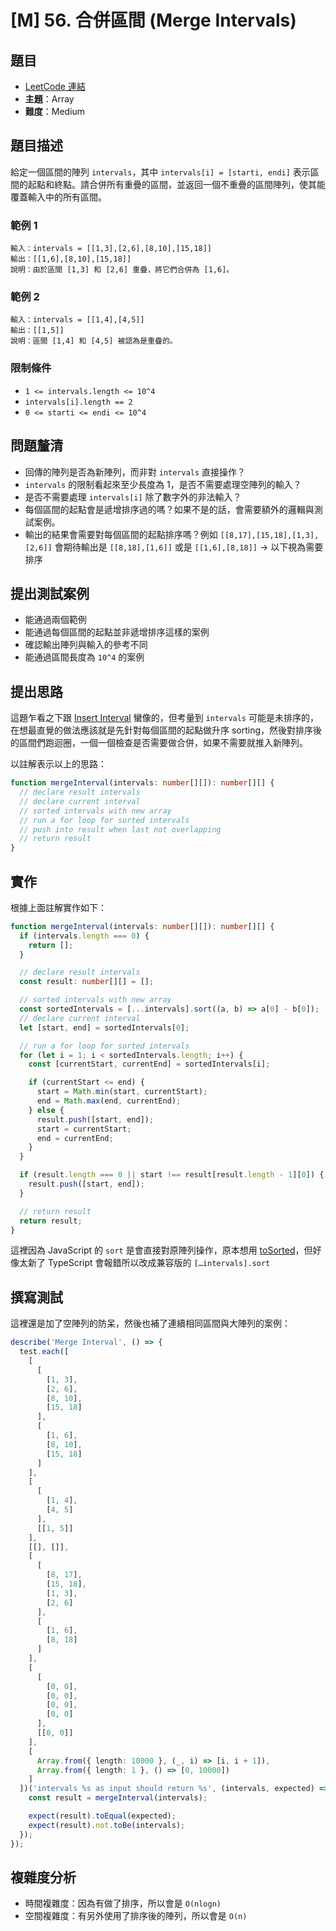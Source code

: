# [M] 56. 合併區間 (Merge Intervals)

## 題目

- [LeetCode 連結](https://leetcode.com/problems/merge-intervals)
- **主題**：Array
- **難度**：Medium

## 題目描述

給定一個區間的陣列 `intervals`，其中 `intervals[i] = [starti, endi]` 表示區間的起點和終點。請合併所有重疊的區間，並返回一個不重疊的區間陣列，使其能覆蓋輸入中的所有區間。

### 範例 1

```
輸入：intervals = [[1,3],[2,6],[8,10],[15,18]]
輸出：[[1,6],[8,10],[15,18]]
說明：由於區間 [1,3] 和 [2,6] 重疊，將它們合併為 [1,6]。
```

### 範例 2

```
輸入：intervals = [[1,4],[4,5]]
輸出：[[1,5]]
說明：區間 [1,4] 和 [4,5] 被認為是重疊的。
```

### 限制條件

- `1 <= intervals.length <= 10^4`
- `intervals[i].length == 2`
- `0 <= starti <= endi <= 10^4`

## 問題釐清

- 回傳的陣列是否為新陣列，而非對 `intervals` 直接操作？
- `intervals` 的限制看起來至少長度為 1，是否不需要處理空陣列的輸入？
- 是否不需要處理 `intervals[i]` 除了數字外的非法輸入？
- 每個區間的起點會是遞增排序過的嗎？如果不是的話，會需要額外的邏輯與測試案例。
- 輸出的結果會需要對每個區間的起點排序嗎？例如 `[[8,17],[15,18],[1,3],[2,6]]` 會期待輸出是 `[[8,18],[1,6]]` 或是 `[[1,6],[8,18]]` → 以下視為需要排序

## **提出測試案例**

- 能通過兩個範例
- 能通過每個區間的起點並非遞增排序這樣的案例
- 確認輸出陣列與輸入的參考不同
- 能通過區間長度為 `10^4` 的案例

## 提出思路

這題乍看之下跟 [Insert Interval](https://www.codefarmer.tw/topic/leetcode/57-insert-interval) 蠻像的，但考量到 `intervals` 可能是未排序的，在想最直覺的做法應該就是先針對每個區間的起點做升序 sorting，然後對排序後的區間們跑迴圈，一個一個檢查是否需要做合併，如果不需要就推入新陣列。

以註解表示以上的思路：

```ts
function mergeInterval(intervals: number[][]): number[][] {
  // declare result intervals
  // declare current interval
  // sorted intervals with new array
  // run a for loop for sorted intervals
  // push into result when last not overlapping
  // return result
}
```

## 實作

根據上面註解實作如下：

```ts
function mergeInterval(intervals: number[][]): number[][] {
  if (intervals.length === 0) {
    return [];
  }

  // declare result intervals
  const result: number[][] = [];

  // sorted intervals with new array
  const sortedIntervals = [...intervals].sort((a, b) => a[0] - b[0]);
  // declare current interval
  let [start, end] = sortedIntervals[0];

  // run a for loop for sorted intervals
  for (let i = 1; i < sortedIntervals.length; i++) {
    const [currentStart, currentEnd] = sortedIntervals[i];

    if (currentStart <= end) {
      start = Math.min(start, currentStart);
      end = Math.max(end, currentEnd);
    } else {
      result.push([start, end]);
      start = currentStart;
      end = currentEnd;
    }
  }

  if (result.length === 0 || start !== result[result.length - 1][0]) {
    result.push([start, end]);
  }

  // return result
  return result;
}
```

這裡因為 JavaScript 的 `sort` 是會直接對原陣列操作，原本想用 [toSorted](https://developer.mozilla.org/en-US/docs/Web/JavaScript/Reference/Global_Objects/Array/toSorted)，但好像太新了 TypeScript 會報錯所以改成兼容版的 `[…intervals].sort`

## 撰寫測試

這裡還是加了空陣列的防呆，然後也補了連續相同區間與大陣列的案例：

```ts
describe('Merge Interval', () => {
  test.each([
    [
      [
        [1, 3],
        [2, 6],
        [8, 10],
        [15, 18]
      ],
      [
        [1, 6],
        [8, 10],
        [15, 18]
      ]
    ],
    [
      [
        [1, 4],
        [4, 5]
      ],
      [[1, 5]]
    ],
    [[], []],
    [
      [
        [8, 17],
        [15, 18],
        [1, 3],
        [2, 6]
      ],
      [
        [1, 6],
        [8, 18]
      ]
    ],
    [
      [
        [0, 0],
        [0, 0],
        [0, 0],
        [0, 0]
      ],
      [[0, 0]]
    ],
    [
      Array.from({ length: 10000 }, (_, i) => [i, i + 1]),
      Array.from({ length: 1 }, () => [0, 10000])
    ]
  ])('intervals %s as input should return %s', (intervals, expected) => {
    const result = mergeInterval(intervals);

    expect(result).toEqual(expected);
    expect(result).not.toBe(intervals);
  });
});
```

## 複雜度分析

- 時間複雜度：因為有做了排序，所以會是 `O(nlogn)`
- 空間複雜度：有另外使用了排序後的陣列，所以會是 `O(n)`
